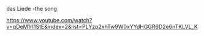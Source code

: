 

das Liede -the song

https://www.youtube.com/watch?v=qDeM1rI1StE&index=2&list=PLYzp2xhTw9W0xYYdHGGR6D2e6nTKLVL_K